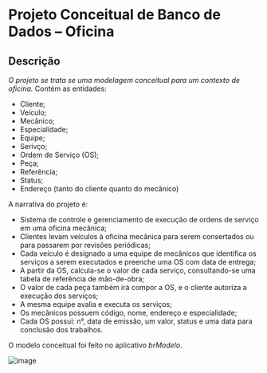 # Projeto Conceitual de Banco de Dados – Oficina

## Descrição
*O projeto se trata se uma modelagem conceitual para um contexto de oficina.* Contém as entidades:

- Cliente;
- Veículo;
- Mecânico;
- Especialidade;
- Equipe;
- Serivço;
- Ordem de Serviço (OS);
- Peça;
- Referência;
- Status;
- Endereço (tanto do cliente quanto do mecânico)

A narrativa do projeto é:

- Sistema de controle e gerenciamento de execução de ordens de serviço em uma oficina mecânica;
- Clientes levam veículos à oficina mecânica para serem consertados ou para passarem por revisões periódicas;
- Cada veículo é designado a uma equipe de mecânicos que identifica os serviços a serem executados e preenche uma OS com data de entrega;
- A partir da OS, calcula-se o valor de cada serviço, consultando-se uma tabela de referência de mão-de-obra;
- O valor de cada peça também irá compor a OS, e o cliente autoriza a execução dos serviços;
- A mesma equipe avalia e executa os serviços;
- Os mecânicos possuem código, nome, endereço e especialidade;
- Cada OS possui: n°, data de emissão, um valor, status e uma data para conclusão dos trabalhos.

O modelo conceitual foi feito no aplicativo *brModelo*.

![image](https://github.com/user-attachments/assets/67059cec-281c-4063-ab74-b4f49d42dbe6)
